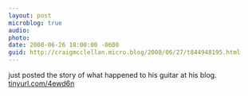 ```yaml
---
layout: post
microblog: true
audio: 
photo: 
date: 2008-06-26 18:00:00 -0600
guid: http://craigmcclellan.micro.blog/2008/06/27/t844948195.html
---
```

just posted the story of what happened to his guitar at his blog. [tinyurl.com/4ewd6n](http://tinyurl.com/4ewd6n)

